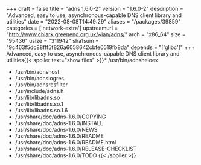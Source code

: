 +++
draft = false
title = "adns 1.6.0-2"
version = "1.6.0-2"
description = "Advanced, easy to use, asynchronous-capable DNS client library and utilities"
date = "2022-08-08T14:49:29"
aliases = "/packages/39859"
categories = ['network-extra']
upstreamurl = "http://www.chiark.greenend.org.uk/~ian/adns/"
arch = "x86_64"
size = "95436"
usize = "311942"
sha1sum = "9c463f5dc88fff5f826a6058642cbfe0519fb8da"
depends = "['glibc']"
+++
Advanced, easy to use, asynchronous-capable DNS client library and utilities{{< spoiler text="show files" >}}* /usr/bin/adnsheloex
* /usr/bin/adnshost
* /usr/bin/adnslogres
* /usr/bin/adnsresfilter
* /usr/include/adns.h
* /usr/lib/libadns.so
* /usr/lib/libadns.so.1
* /usr/lib/libadns.so.1.6
* /usr/share/doc/adns-1.6.0/COPYING
* /usr/share/doc/adns-1.6.0/INSTALL
* /usr/share/doc/adns-1.6.0/NEWS
* /usr/share/doc/adns-1.6.0/README
* /usr/share/doc/adns-1.6.0/README.html
* /usr/share/doc/adns-1.6.0/RELEASE-CHECKLIST
* /usr/share/doc/adns-1.6.0/TODO
{{< /spoiler >}}